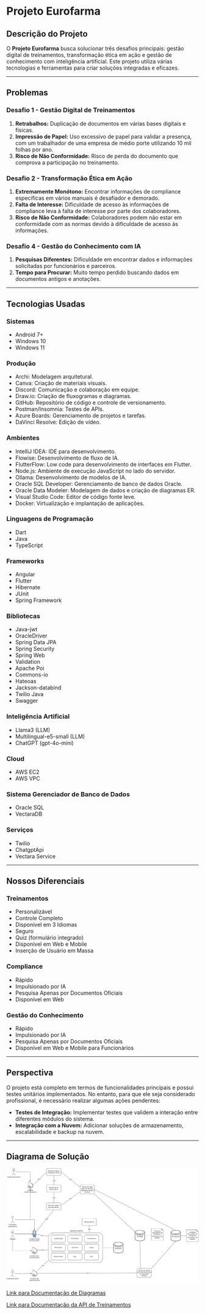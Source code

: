 # Projeto Eurofarma

## Descrição do Projeto

O **Projeto Eurofarma** busca solucionar três desafios principais: gestão digital de treinamentos, transformação ética em ação e gestão de conhecimento com inteligência artificial. Este projeto utiliza várias tecnologias e ferramentas para criar soluções integradas e eficazes.

---

## Problemas

### Desafio 1 - Gestão Digital de Treinamentos
1. **Retrabalhos:** Duplicação de documentos em várias bases digitais e físicas.
2. **Impressão de Papel:** Uso excessivo de papel para validar a presença, com um trabalhador de uma empresa de médio porte utilizando 10 mil folhas por ano.
3. **Risco de Não Conformidade:** Risco de perda do documento que comprova a participação no treinamento.

### Desafio 2 - Transformação Ética em Ação
1. **Extremamente Monótono:** Encontrar informações de compliance específicas em vários manuais é desafiador e demorado.
2. **Falta de Interesse:** Dificuldade de acesso às informações de compliance leva à falta de interesse por parte dos colaboradores.
3. **Risco de Não Conformidade:** Colaboradores podem não estar em conformidade com as normas devido à dificuldade de acesso às informações.

### Desafio 4 - Gestão do Conhecimento com IA
1. **Pesquisas Diferentes:** Dificuldade em encontrar dados e informações solicitadas por funcionários e parceiros.
2. **Tempo para Procurar:** Muito tempo perdido buscando dados em documentos antigos e anotações.

---

## Tecnologias Usadas

### Sistemas

- Android 7+
- Windows 10
- Windows 11

### Produção

- Archi: Modelagem arquitetural.
- Canva: Criação de materiais visuais.
- Discord: Comunicação e colaboração em equipe.
- Draw.io: Criação de fluxogramas e diagramas.
- GitHub: Repositório de código e controle de versionamento.
- Postman/Insomnia: Testes de APIs.
- Azure Boards: Gerenciamento de projetos e tarefas.
- DaVinci Resolve: Edição de vídeo.

### Ambientes

- IntelliJ IDEA: IDE para desenvolvimento.
- Flowise: Desenvolvimento de fluxo de IA.
- FlutterFlow: Low code para desenvolvimento de interfaces em Flutter.
- Node.js: Ambiente de execução JavaScript no lado do servidor.
- Ollama: Desenvolvimento de modelos de IA.
- Oracle SQL Developer: Gerenciamento de banco de dados Oracle.
- Oracle Data Modeler: Modelagem de dados e criação de diagramas ER.
- Visual Studio Code: Editor de código fonte leve.
- Docker: Virtualização e implantação de aplicações.

### Linguagens de Programação

- Dart
- Java
- TypeScript

### Frameworks

- Angular
- Flutter
- Hibernate
- JUnit
- Spring Framework

### Bibliotecas

- Java-jwt
- OracleDriver
- Spring Data JPA
- Spring Security
- Spring Web
- Validation
- Apache Poi
- Commons-io
- Hateoas
- Jackson-databind
- Twilio Java
- Swagger

### Inteligência Artificial

- Llama3 (LLM)
- Multilingual-e5-small (LLM)
- ChatGPT (gpt-4o-mini)

### Cloud

- AWS EC2
- AWS VPC

### Sistema Gerenciador de Banco de Dados

- Oracle SQL
- VectaraDB

### Serviços

- Twilio
- ChatgptApi
- Vectara Service

---

## Nossos Diferenciais

### Treinamentos

- Personalizável
- Controle Completo
- Disponível em 3 Idiomas
- Seguro
- Quiz (formulário integrado)
- Disponível em Web e Mobile
- Inserção de Usuário em Massa

### Compliance

- Rápido
- Impulsionado por IA
- Pesquisa Apenas por Documentos Oficiais
- Disponível em Web

### Gestão do Conhecimento

- Rápido
- Impulsionado por IA
- Pesquisa Apenas por Documentos Oficiais
- Disponível em Web e Mobile para Funcionários

---

## Perspectiva

O projeto está completo em termos de funcionalidades principais e possui testes unitários implementados. No entanto, para que ele seja considerado profissional, é necessário realizar algumas ações pendentes:

- **Testes de Integração:** Implementar testes que validem a interação entre diferentes módulos do sistema.
- **Integração com a Nuvem:** Adicionar soluções de armazenamento, escalabilidade e backup na nuvem.

---

## Diagrama de Solução

![Diagrama de Solução](https://github.com/IgorKoppen/ProjetoEuroFarma/blob/main/Resources/DiagramasDeEngenharia/Diagrama%20projeto%20Eurofarma.drawio.png)

[Link para Documentação de Diagramas](https://github.com/IgorKoppen/ProjetoEuroFarma/tree/main/Resources/DiagramasDeEngenharia)

[Link para Documentação da API de Treinamentos](https://app.swaggerhub.com/apis/IGORPASQUALINO/projeto-euro_farma/v1.0.0)
